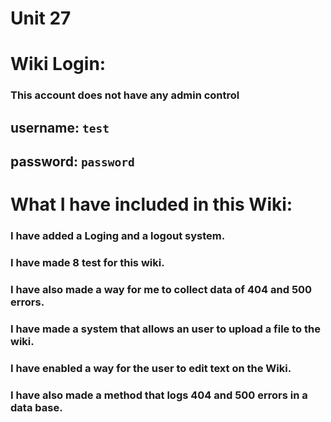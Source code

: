 # Unit 27

# Wiki Login:
### This account does not have any admin control
## username: `test`
## password: `password`
# 
# What I have included in this Wiki:
### I have added a Loging and a logout system.
### I have made 8 test for this wiki.
### I have also made a way for me to collect data of 404 and 500 errors.
### I have made a system that allows an user to upload a file to the wiki.
### I have enabled a way for the user to edit text on the Wiki.
### I have also made a method that logs 404 and 500 errors in a data base.